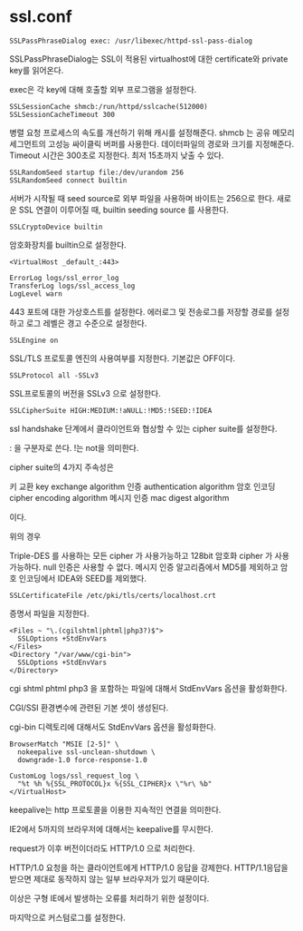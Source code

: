 # ssl.conf


```
SSLPassPhraseDialog exec: /usr/libexec/httpd-ssl-pass-dialog
```
SSLPassPhraseDialog는 SSL이 적용된 virtualhost에 대한 certificate와 private key를 읽어온다.

exec은 각 key에 대해 호출할 외부 프로그램을 설정한다.

```
SSLSessionCache shmcb:/run/httpd/sslcache(512000)
SSLSessionCacheTimeout 300
```
병렬 요청 프로세스의 속도를 개선하기 위해 캐시를 설정해준다.
shmcb 는 공유 메모리 세그먼트의 고성능 싸이클릭 버퍼를 사용한다. 데이터파일의 경로와 크기를 지정해준다.
Timeout 시간은 300초로 지정한다. 최저 15초까지 낮출 수 있다.

```
SSLRandomSeed startup file:/dev/urandom 256
SSLRandomSeed connect builtin
```

서버가 시작될 때 seed source로 외부 파일을 사용하며 바이트는 256으로 한다.
새로운 SSL 연결이 이루어질 때, builtin seeding source 를 사용한다.

```
SSLCryptoDevice builtin
```

암호화장치를 builtin으로 설정한다.

```
<VirtualHost _default_:443>

ErrorLog logs/ssl_error_log
TransferLog logs/ssl_access_log
LogLevel warn
```
443 포트에 대한 가상호스트를 설정한다.
에러로그 및 전송로그를 저장할 경로를 설정하고
로그 레벨은 경고 수준으로 설정한다.

```
SSLEngine on
```
SSL/TLS 프로토콜 엔진의 사용여부를 지정한다. 기본값은 OFF이다.

```
SSLProtocol all -SSLv3
```

SSL프로토콜의 버전을 SSLv3 으로 설정한다.

```
SSLCipherSuite HIGH:MEDIUM:!aNULL:!MD5:!SEED:!IDEA
```
ssl handshake 단계에서 클라이언트와 협상할 수 있는 cipher suite를 설정한다.

: 을 구분자로 쓴다. !는 not을 의미한다.

cipher suite의 4가지 주속성은

키 교환 key exchange algorithm
인증 authentication algorithm
암호 인코딩 cipher encoding algorithm
메시지 인증 mac digest algorithm

이다.

위의 경우

Triple-DES 를 사용하는 모든 cipher 가 사용가능하고
128bit 암호화 cipher 가 사용가능하다.
null 인증은 사용할 수 없다.
메시지 인증 알고리즘에서 MD5를 제외하고
암호 인코딩에서 IDEA와 SEED를 제외했다.


```
SSLCertificateFile /etc/pki/tls/certs/localhost.crt
```
증명서 파일을 지정한다.


```
<Files ~ "\.(cgilshtml|phtml|php3?)$">
  SSLOptions +StdEnvVars
</Files>
<Directory "/var/www/cgi-bin">
  SSLOptions +StdEnvVars
</Directory>
```
cgi shtml phtml php3 을 포함하는 파일에 대해서 StdEnvVars 옵션을 활성화한다.

CGI/SSI 환경변수에 관련된 기본 셋이 생성된다.

cgi-bin 디렉토리에 대해서도 StdEnvVars 옵션을 활성화한다.


```
BrowserMatch "MSIE [2-5]" \
  nokeepalive ssl-unclean-shutdown \
  downgrade-1.0 force-response-1.0

CustomLog logs/ssl_request_log \
  "%t %h %{SSL_PROTOCOL}x %{SSL_CIPHER}x \"%r\ %b"
</VirtualHost>
```

keepalive는 http 프로토콜을 이용한 지속적인 연결을 의미한다.

IE2에서 5까지의 브라우저에 대해서는 keepalive를 무시한다.

request가 이후 버전이더라도 HTTP/1.0 으로 처리한다.

HTTP/1.0 요청을 하는 클라이언트에게 HTTP/1.0 응답을 강제한다. HTTP/1.1응답을 받으면 제대로 동작하지 않는 일부 브라우저가 있기 때문이다.

이상은 구형 IE에서 발생하는 오류를 처리하기 위한 설정이다.

마지막으로 커스텀로그를 설정한다.

